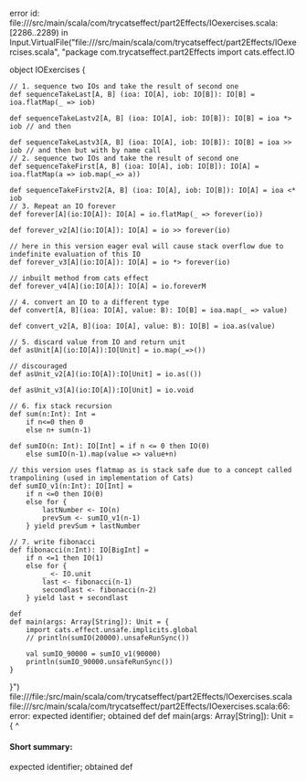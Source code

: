 error id: file://<WORKSPACE>/src/main/scala/com/trycatseffect/part2Effects/IOexercises.scala:[2286..2289) in Input.VirtualFile("file://<WORKSPACE>/src/main/scala/com/trycatseffect/part2Effects/IOexercises.scala", "package com.trycatseffect.part2Effects
import cats.effect.IO

object IOExercises {

    // 1. sequence two IOs and take the result of second one
    def sequenceTakeLast[A, B] (ioa: IO[A], iob: IO[B]): IO[B] = ioa.flatMap(_ => iob)

    def sequenceTakeLastv2[A, B] (ioa: IO[A], iob: IO[B]): IO[B] = ioa *> iob // and then

    def sequenceTakeLastv3[A, B] (ioa: IO[A], iob: IO[B]): IO[B] = ioa >> iob // and then but with by name call
    // 2. sequence two IOs and take the result of second one
    def sequenceTakeFirst[A, B] (ioa: IO[A], iob: IO[B]): IO[A] = ioa.flatMap(a => iob.map(_=> a))

    def sequenceTakeFirstv2[A, B] (ioa: IO[A], iob: IO[B]): IO[A] = ioa <* iob
    // 3. Repeat an IO forever
    def forever[A](io:IO[A]): IO[A] = io.flatMap(_ => forever(io))

    def forever_v2[A](io:IO[A]): IO[A] = io >> forever(io)

    // here in this version eager eval will cause stack overflow due to indefinite evaluation of this IO
    def forever_v3[A](io:IO[A]): IO[A] = io *> forever(io)

    // inbuilt method from cats effect
    def forever_v4[A](io:IO[A]): IO[A] = io.foreverM

    // 4. convert an IO to a different type
    def convert[A, B](ioa: IO[A], value: B): IO[B] = ioa.map(_ => value)

    def convert_v2[A, B](ioa: IO[A], value: B): IO[B] = ioa.as(value)

    // 5. discard value from IO and return unit
    def asUnit[A](io:IO[A]):IO[Unit] = io.map(_=>())

    // discouraged
    def asUnit_v2[A](io:IO[A]):IO[Unit] = io.as(())

    def asUnit_v3[A](io:IO[A]):IO[Unit] = io.void

    // 6. fix stack recursion
    def sum(n:Int): Int = 
        if n<=0 then 0
        else n+ sum(n-1)

    def sumIO(n: Int): IO[Int] = if n <= 0 then IO(0)
        else sumIO(n-1).map(value => value+n)

    // this version uses flatmap as is stack safe due to a concept called trampolining (used in implementation of Cats)
    def sumIO_v1(n:Int): IO[Int] =
        if n <=0 then IO(0)
        else for {
            lastNumber <- IO(n)
            prevSum <- sumIO_v1(n-1)
        } yield prevSum + lastNumber

    // 7. write fibonacci 
    def fibonacci(n:Int): IO[BigInt] = 
        if n <=1 then IO(1)
        else for {
            _ <- IO.unit
            last <- fibonacci(n-1)
            secondlast <- fibonacci(n-2)
        } yield last + secondlast

    def 
    def main(args: Array[String]): Unit = {
        import cats.effect.unsafe.implicits.global
        // println(sumIO(20000).unsafeRunSync())

        val sumIO_90000 = sumIO_v1(90000)
        println(sumIO_90000.unsafeRunSync())
    }
}")
file://<WORKSPACE>/file:<WORKSPACE>/src/main/scala/com/trycatseffect/part2Effects/IOexercises.scala
file://<WORKSPACE>/src/main/scala/com/trycatseffect/part2Effects/IOexercises.scala:66: error: expected identifier; obtained def
    def main(args: Array[String]): Unit = {
    ^
#### Short summary: 

expected identifier; obtained def